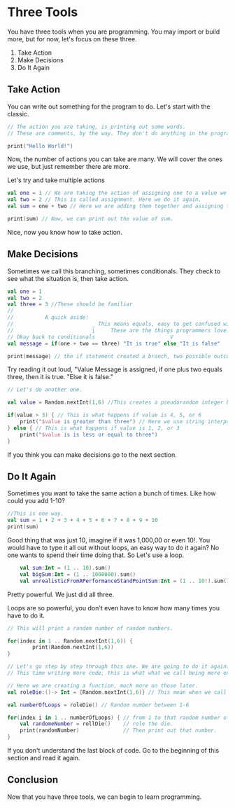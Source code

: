 # Three Tools

You have three tools when you are programming. You may import or build more, but for now,
let's focus on these three.

1. Take Action
2. Make Decisions
3. Do It Again

## Take Action

You can write out something for the program to do. Let's start with the classic.

```Kotlin
// The action you are taking, is printing out some words.
// These are comments, by the way. They don't do anything in the program, but are useful when explaining things.

print("Hello World!")
```

Now, the number of actions you can take are many. We will cover the ones we use, but just remember there are more.

Let's try and take multiple actions

```Kotlin
val one = 1 // We are taking the action of assigning one to a value we named one.
val two = 2 // This is called assignment. Here we do it again.
val sum = one + two // Here we are adding them together and assigning the result to sum

print(sum) // Now, we can print out the value of sum.
```

Nice, now you know how to take action.

## Make Decisions

Sometimes we call this branching, sometimes conditionals. They check to see what the situation is, then take action.

```Kotlin
val one = 1
val two = 2
val three = 3 //These should be familiar
//
//          A quick aside:
//                         _ This means equals, easy to get confused with = which means is assigned.
//                         |     These are the things programmers love.
// Okay back to conditionals                        V
val message = if(one + two == three) "It is true" else "It is false"

print(message) // the if statement created a branch, two possible outcomes.
```

Try reading it out loud, "Value Message is assigned, if one plus two equals three, then it is true.
                         "Else it is false."                       

```Kotlin
// Let's do another one.

val value = Random.nextInt(1,6) //This creates a pseudorandom integer between 1 and 6, like a die.

if(value > 3) { // This is what happens if value is 4, 5, or 6
    print("$value is greater than three") // Here we use string interpolation to print out the $value
} else { // This is what happens if value is 1, 2, or 3
    print("$value is is less or equal to three")
}
```

If you think you can make decisions go to the next section.

## Do It Again

Sometimes you want to take the same action a bunch of times. Like how could you add 1-10?

```Kotlin
//This is one way.
val sum = 1 + 2 + 3 + 4 + 5 + 6 + 7 + 8 + 9 + 10
print(sum)
```

Good thing that was just 10, imagine if it was 1,000,00 or even 10!.
You would have to type it all out without loops, an easy way to do it again?
No one wants to spend their time doing that. So Let's use a loop.

```Kotlin
    val sum:Int = (1 .. 10).sum()
    val bigSum:Int = (1 .. 1000000).sum()
    val unrealisticFromAPerformanceStandPointSum:Int = (1 .. 10!).sum() 
```
Pretty powerful. We just did all three.

Loops are so powerful, you don't even have to know how many times you have to do it.

```Kotlin
// This will print a random number of random numbers.

for(index in 1 .. Random.nextInt(1,6)) {
        print(Random.nextInt(1,6))
}
```

```Kotlin
// Let's go step by step through this one. We are going to do it again.
// This time writing more code, this is what what we call being more explicit.

// Here we are creating a function, much more on those later.
val roleDie:()-> Int = {Random.nextInt(1,6)} // This mean when we call roleDie() we get 1-6 back.

val numberOfLoops = roleDie() // Random number between 1-6

for(index i in 1 .. numberOfLoops) { // from 1 to that random number of loops
    val randomeNumber = rollDie()    // role the die.
    print(randomNumber)              // Then print out that number.
}
```

If you don't understand the last block of code. Go to the beginning of this section and read it again.


## Conclusion

Now that you have three tools, we can begin to learn programming.
